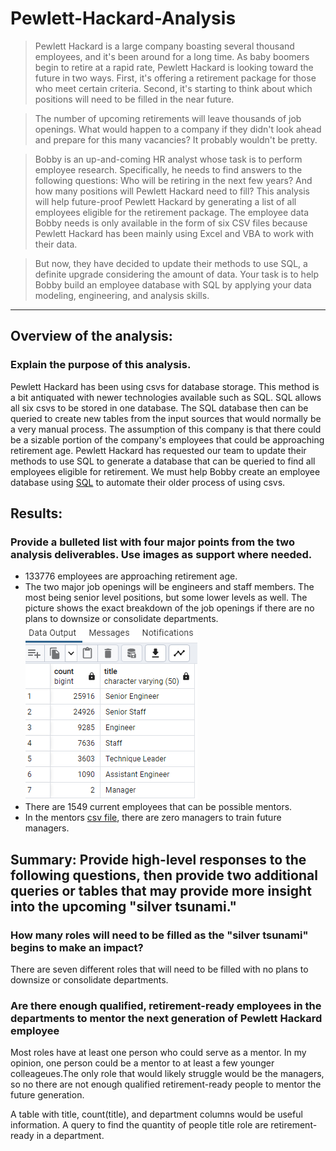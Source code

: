 # Pewlett-Hackard-Analysis

>Pewlett Hackard is a large company boasting several thousand employees, and it's been around for a long time. As baby boomers begin to retire at a rapid rate, Pewlett Hackard is looking toward the future in two ways. 
    First, it's offering a retirement package for those who meet certain criteria. 
    Second, it's starting to think about which positions will need to be filled in the near future.

>The number of upcoming retirements will leave thousands of job openings. What would happen to a company if they didn't look ahead and prepare for this many vacancies? It probably wouldn't be pretty.

>Bobby is an up-and-coming HR analyst whose task is to perform employee research. Specifically, he needs to find answers to the following questions: 
    Who will be retiring in the next few years? And how many positions will Pewlett Hackard need to fill? 
    This analysis will help future-proof Pewlett Hackard by generating a list of all employees eligible for the retirement package. The employee data Bobby needs is only available in the form of six CSV files because Pewlett Hackard has been mainly using Excel and VBA to work with their data.

>But now, they have decided to update their methods to use SQL, a definite upgrade considering the amount of data. Your task is to help Bobby build an employee database with SQL by applying your data modeling, engineering, and analysis skills.
____________________________________________________________________________________________________________________________

## Overview of the analysis:
### Explain the purpose of this analysis.
 
Pewlett Hackard has been using csvs for database storage.  This method is a bit antiquated with newer technologies available such as SQL.  SQL allows all six csvs to be stored in one database. The SQL database then can be queried to create new tables from the input sources that would normally be a very manual process.  The assumption of this company is that there could be a sizable portion of the company's employees that could be approaching retirement age.   Pewlett Hackard has requested our team to update their methods to use SQL to generate a database that can be queried to find all employees eligible for retirement.    We must help Bobby create an employee database using [SQL](/Queries/Employee_Database_challenge.sql) to automate their older process of using csvs.
 
 
## Results:
### Provide a bulleted list with four major points from the two analysis deliverables. Use images as support where needed.
 
 
* 133776 employees are approaching retirement age.
* The two major job openings will be engineers and staff members.  The most being senior level positions, but some lower levels as well.  The picture shows the exact breakdown of the job openings if there are no plans to downsize or consolidate departments.
![Job Openings](/Resources/job_openings.png)
* There are 1549 current employees that can be possible mentors.
* In the mentors [csv file](/Data/mentorship_eligibilty.csv), there are zero managers to train future managers.
 
 
## Summary: Provide high-level responses to the following questions, then provide two additional queries or tables that may provide more insight into the upcoming "silver tsunami."
### How many roles will need to be filled as the "silver tsunami" begins to make an impact?
There are seven different roles that will need to be filled with no plans to downsize or consolidate departments.
 
### Are there enough qualified, retirement-ready employees in the departments to mentor the next generation of Pewlett Hackard employee
Most roles have at least one person who could serve as a mentor.  In my opinion, one person could be a mentor to at least a few younger colleageues.The only role that would likely struggle would be the managers, so no there are not enough qualified retirement-ready people to mentor the future generation.
 
A table with title, count(title), and department columns would be useful information.
A query to find the quantity of people title role are retirement-ready in a department.
 